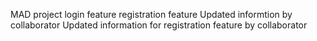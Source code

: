 MAD project
login feature
registration feature
Updated informtion by collaborator
Updated information for registration feature by collaborator

